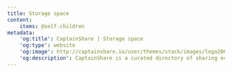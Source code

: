 ```yaml
---
title: Storage space
content:
    items: @self.children
metadata:
    'og:title': CaptainShare | Storage space
    'og:type': website
    'og:image': http://captainshare.io/user/themes/stack/images/logo2000.png
    'og:description': CaptainShare is a curated directory of sharing economy resources to make & save money
---
```

